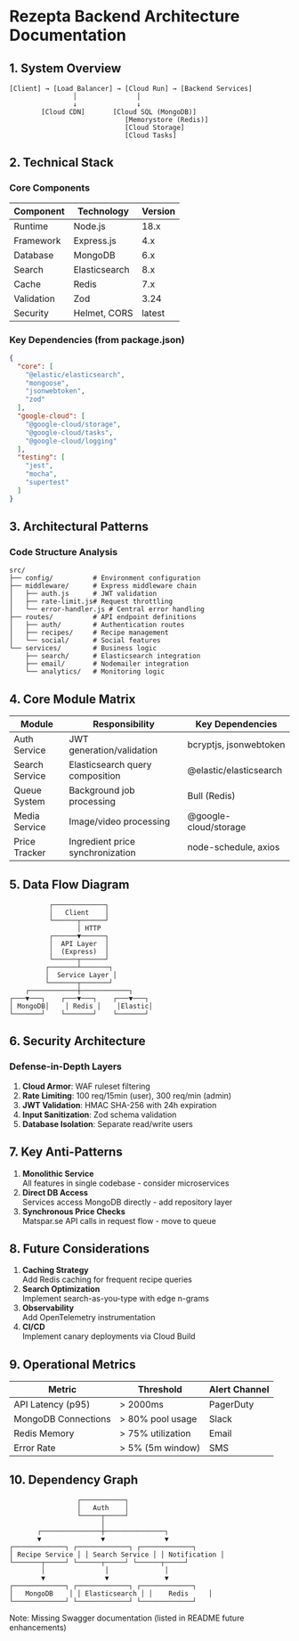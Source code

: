 # Rezepta Backend Architecture Documentation

## 1. System Overview
```ascii
[Client] → [Load Balancer] → [Cloud Run] → [Backend Services]
                │               │
                ↓               ↓
        [Cloud CDN]       [Cloud SQL (MongoDB)]
                             [Memorystore (Redis)]
                             [Cloud Storage]
                             [Cloud Tasks]
```

## 2. Technical Stack
### Core Components
| Component          | Technology             | Version |
|--------------------|------------------------|---------|
| Runtime            | Node.js                | 18.x    |
| Framework          | Express.js             | 4.x     |
| Database           | MongoDB                | 6.x     |
| Search             | Elasticsearch          | 8.x     |
| Cache              | Redis                  | 7.x     |
| Validation         | Zod                    | 3.24    |
| Security           | Helmet, CORS           | latest  |

### Key Dependencies (from package.json)
```json
{
  "core": [
    "@elastic/elasticsearch", 
    "mongoose", 
    "jsonwebtoken",
    "zod"
  ],
  "google-cloud": [
    "@google-cloud/storage",
    "@google-cloud/tasks",
    "@google-cloud/logging"
  ],
  "testing": [
    "jest", 
    "mocha",
    "supertest"
  ]
}
```

## 3. Architectural Patterns
### Code Structure Analysis
```
src/
├── config/          # Environment configuration
├── middleware/      # Express middleware chain
│   ├── auth.js      # JWT validation
│   ├── rate-limit.js# Request throttling
│   └── error-handler.js # Central error handling
├── routes/          # API endpoint definitions
│   ├── auth/        # Authentication routes
│   ├── recipes/     # Recipe management
│   └── social/      # Social features
└── services/        # Business logic
    ├── search/      # Elasticsearch integration
    ├── email/       # Nodemailer integration
    └── analytics/   # Monitoring logic
```

## 4. Core Module Matrix
| Module          | Responsibility                      | Key Dependencies        |
|-----------------|-------------------------------------|-------------------------|
| Auth Service    | JWT generation/validation           | bcryptjs, jsonwebtoken  |
| Search Service  | Elasticsearch query composition     | @elastic/elasticsearch  |
| Queue System    | Background job processing           | Bull (Redis)            |
| Media Service   | Image/video processing              | @google-cloud/storage   |
| Price Tracker   | Ingredient price synchronization    | node-schedule, axios    |

## 5. Data Flow Diagram
```ascii
          ┌─────────────┐
          │   Client    │
          └──────┬──────┘
                 │ HTTP
          ┌──────▼──────┐
          │  API Layer  │
          │  (Express)  │
          └──────┬──────┘
         ┌───────┴───────┐
         │  Service Layer │
         └───────┬───────┘
    ┌────────────┼────────────┐
┌───▼───┐    ┌───▼───┐    ┌───▼───┐
│ MongoDB│    │ Redis │    │Elastic│
└───────┘    └───────┘    └───────┘
```

## 6. Security Architecture
### Defense-in-Depth Layers
1. **Cloud Armor**: WAF ruleset filtering
2. **Rate Limiting**: 100 req/15min (user), 300 req/min (admin)
3. **JWT Validation**: HMAC SHA-256 with 24h expiration
4. **Input Sanitization**: Zod schema validation
5. **Database Isolation**: Separate read/write users

## 7. Key Anti-Patterns
1. **Monolithic Service**  
   All features in single codebase - consider microservices
2. **Direct DB Access**  
   Services access MongoDB directly - add repository layer
3. **Synchronous Price Checks**  
   Matspar.se API calls in request flow - move to queue

## 8. Future Considerations
1. **Caching Strategy**  
   Add Redis caching for frequent recipe queries
2. **Search Optimization**  
   Implement search-as-you-type with edge n-grams
3. **Observability**  
   Add OpenTelemetry instrumentation
4. **CI/CD**  
   Implement canary deployments via Cloud Build

## 9. Operational Metrics
| Metric                | Threshold        | Alert Channel |
|-----------------------|------------------|---------------|
| API Latency (p95)     | > 2000ms         | PagerDuty     |
| MongoDB Connections   | > 80% pool usage | Slack         |
| Redis Memory          | > 75% utilization| Email         |
| Error Rate            | > 5% (5m window) | SMS           |

## 10. Dependency Graph
```ascii
                 ┌───────────┐
                 │   Auth    │
                 └─────┬─────┘
                       │
       ┌───────────────┼───────────────┐
       ▼               ▼               ▼
┌─────────────┐ ┌─────────────┐ ┌─────────────┐
│ Recipe Service │ │ Search Service │ │ Notification │
└───────┬─────┘ └──────┬─────┘ └──────┬─────┘
        │               │              │
        ▼               ▼              ▼
┌─────────────┐ ┌─────────────┐ ┌─────────────┐
│   MongoDB    │ │ Elasticsearch │ │    Redis     │
└─────────────┘ └─────────────┘ └─────────────┘
```

Note: Missing Swagger documentation (listed in README future enhancements)